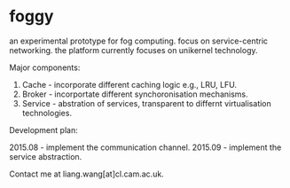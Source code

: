 # foggy
an experimental prototype for fog computing. focus on service-centric networking.
the platform currently focuses on unikernel technology.

Major components:

1. Cache - incorporate different caching logic e.g., LRU, LFU.
2. Broker - incorportate different synchoronisation mechanisms.
3. Service - abstration of services, transparent to differnt virtualisation technologies.

Development plan:

2015.08 - implement the communication channel.
2015.09 - implement the service abstraction.


Contact me at liang.wang[at]cl.cam.ac.uk.